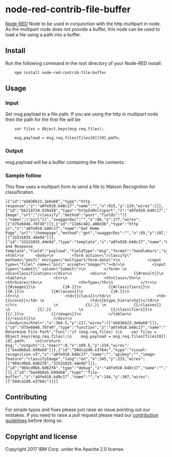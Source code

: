 # node-red-contrib-file-buffer

[Node-RED](http://nodered.org) Node to be used in conjunction with the
http multipart in node.
As the multipart node does not provide a buffer, this node can be used to load a
file using a path into a buffer.


## Install

Run the following command in the root directory of your Node-RED install:

````
    npm install node-red-contrib-file-buffer
````

## Usage

### Input
Set msg.payload to a file path. If you are using the http in multipart node then the path for the first file will be

````
    var files = Object.keys(msg.req.files);

    msg.payload = msg.req.files[files[0]][0].path;
````


### Output
msg.payload will be a buffer containing the file contents.

### Sample follow
This flow uses a multipart form to send a file to Watson Recognition for
classification.

````
[{"id":"eb836b23.3e0a68","type":"http response","z":"a0fe910.b40c17","name":"","x":615,"y":119,"wires":[]},{"id":"bb218734.439a58","type":"httpInMultipart","z":"a0fe910.b40c17","name":"Classify Image","url":"/classify","method":"post","fields":"[{ \"name\":\"pic\"}]","swaggerDoc":"","x":86,"y":177,"wires":[["d75e6046.76f49"]]},{"id":"11b6c481.a08d3b","type":"http in","z":"a0fe910.b40c17","name":"Get Home Page","url":"/homepage","method":"get","swaggerDoc":"","x":85,"y":107,"wires":[["31531035.4de9d"]]},{"id":"31531035.4de9d","type":"template","z":"a0fe910.b40c17","name":"Form and Response Template","field":"payload","fieldType":"msg","format":"handlebars","syntax":"mustache","template":" <html>\n     <body>\n        <form action=\"/classify\" method=\"post\" enctype=\"multipart/form-data\">\n            <input type=\"file\" name=\"pic\" accept=\"image/*\"><br>\n            <input type=\"submit\" value=\"Submit\">\n        </form> \n        <div>Classifications:</div>\n        <div>\n            {{#result}}\n            <table>\n            <tr>\n                <th>Class</th>\n                <th>Score</th>\n                <th>Type</th>\n            </tr>\n            {{#images}}\n            {{#.}}\n            {{#classifiers}}\n            {{#.}}\n            {{#classes}}\n            {{#.}}\n                <tr>\n                    <td>{{class}}</td>\n                    <td>{{score}}</td> \n                    <td>{{&type_hierarchy}}</td>\n                </tr>                \n            {{/.}} \n            {{/classes}}            \n            {{/.}}            \n            {{/classifiers}}\n            {{/.}}\n            {{/images}}\n            </table>\n            {{/result}}\n        </div>\n     </body>\n</html>","x":364.5,"y":117,"wires":[["eb836b23.3e0a68"]]},{"id":"d75e6046.76f49","type":"function","z":"a0fe910.b40c17","name":" Determine File Path","func":"if (msg.req.files) {\n    var files = Object.keys(msg.req.files);\n    msg.payload = msg.req.files[files[0]][0].path;    \n}\nreturn msg;","outputs":1,"noerr":0,"x":109.5,"y":234,"wires":[["bea9b8a5.b99eb8"]]},{"id":"50dca2d0.e3764c","type":"visual-recognition-v3","z":"a0fe910.b40c17","name":"","apikey":"","image-feature":"classifyImage","lang":"en","x":345,"y":233,"wires":[["969cd9bb.6d62f8","31531035.4de9d"]]},{"id":"969cd9bb.6d62f8","type":"debug","z":"a0fe910.b40c17","name":"","active":true,"console":"false","complete":"result","x":556.5,"y":277,"wires":[]},{"id":"bea9b8a5.b99eb8","type":"file-buffer","z":"a0fe910.b40c17","name":"","x":144,"y":307,"wires":[["50dca2d0.e3764c"]]}]
````

## Contributing
For simple typos and fixes please just raise an issue pointing out our mistakes. If you need to raise a pull request please read our [contribution guidelines]((https://github.com/ibm-early-programs/node-red-contrib-file-buffer/blob/master/CONTRIBUTING.md)) before doing so.
## Copyright and license

Copyright 2017 IBM Corp. under the Apache 2.0 license.
